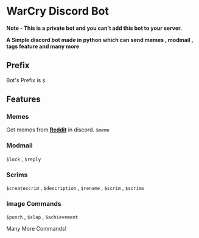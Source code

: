 # WarCry Discord Bot  

**Note - This is a private bot and you can't add this bot to your server.**  

**__A Simple discord bot made in python which can send memes , modmail , tags feature and many more__**  

## Prefix  
Bot's Prefix is `$`

## Features  
### Memes  
Get memes from **[Reddit](https://reddit.com)** in discord. `$meme`  

### Modmail
`$lock` , `$reply`   

### Scrims  
`$createscrim` , `$description` , `$rename` , `$scrim` , `$scrims`  

### Image Commands  
`$punch` , `$slap` , `$achievement`  

Many More Commands!